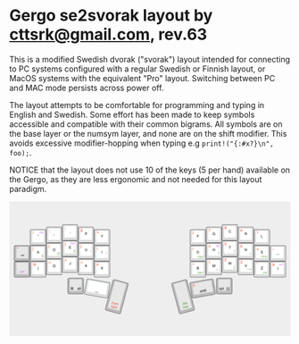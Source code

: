 # Gergo se2svorak layout by cttsrk@gmail.com, rev.63

This is a modified Swedish dvorak ("svorak") layout intended for connecting
to PC systems configured with a regular Swedish or Finnish layout, or MacOS
systems with the equivalent "Pro" layout. Switching between PC and MAC mode
persists across power off.

The layout attempts to be comfortable for programming and typing in English
and Swedish. Some effort has been made to keep symbols accessible and
compatible with their common bigrams. All symbols are on the base layer or
the numsym layer, and none are on the shift modifier. This avoids excessive
modifier-hopping when typing e.g `print!("{:#x?}\n", foo);`.

NOTICE that the layout does not use 10 of the keys (5 per hand) available on
the Gergo, as they are less ergonomic and not needed for this layout paradigm.

![](se2svorak.png?raw=true)
